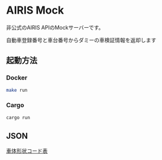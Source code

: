 # AIRIS Mock

非公式のAIRIS APIのMockサーバーです。

自動車登録番号と車台番号からダミーの車検証情報を返却します

## 起動方法

### Docker

```bash
make run
```

### Cargo

```bash
cargo run
```

## JSON

[車体形状コード表](https://www.kodokensaku.mlit.go.jp/motas/resource/1700179039000/OtherCode/OtherCode/02.csv)
